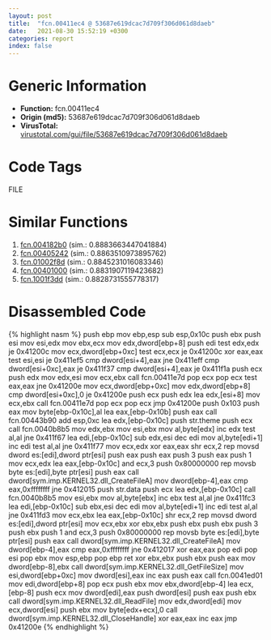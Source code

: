 ```yaml
---
layout: post
title:  "fcn.00411ec4 @ 53687e619dcac7d709f306d061d8daeb"
date:   2021-08-30 15:52:19 +0300
categories: report
index: false
---
```


# Generic Information
- **Function:** fcn.00411ec4
- **Origin (md5):** 53687e619dcac7d709f306d061d8daeb
- **VirusTotal:** [virustotal.com/gui/file/53687e619dcac7d709f306d061d8daeb][virustotal_ref]

# Code Tags
<span class="tag" id="FILE">FILE</span>


# Similar Functions

1. [fcn.004182b0][similar_1_ref] (sim.: 0.8883663447041884)
2. [fcn.00405242][similar_2_ref] (sim.: 0.8863510973895762)
3. [fcn.01002f8d][similar_3_ref] (sim.: 0.8845231016083346)
4. [fcn.00401000][similar_4_ref] (sim.: 0.8831907119423682)
5. [fcn.1001f3dd][similar_5_ref] (sim.: 0.8828731555778317)


# Disassembled Code

{% highlight nasm %}
push ebp
mov ebp,esp
sub esp,0x10c
push ebx
push esi
mov esi,edx
mov ebx,ecx
mov edx,dword[ebp+8]
push edi
test edx,edx
je 0x41200c
mov ecx,dword[ebp+0xc]
test ecx,ecx
je 0x41200c
xor eax,eax
test esi,esi
je 0x411ef5
cmp dword[esi+4],eax
jne 0x411eff
cmp dword[esi+0xc],eax
je 0x411f37
cmp dword[esi+4],eax
je 0x411f1a
push ecx
push edx
mov edx,esi
mov ecx,ebx
call fcn.00411e7d
pop ecx
pop ecx
test eax,eax
jne 0x41200e
mov ecx,dword[ebp+0xc]
mov edx,dword[ebp+8]
cmp dword[esi+0xc],0
je 0x41200e
push ecx
push edx
lea edx,[esi+8]
mov ecx,ebx
call fcn.00411e7d
pop ecx
pop ecx
jmp 0x41200e
push 0x103
push eax
mov byte[ebp-0x10c],al
lea eax,[ebp-0x10b]
push eax
call fcn.00443b90
add esp,0xc
lea edx,[ebp-0x10c]
push str.theme
push ecx
call fcn.0040b8b5
mov edx,ebx
mov esi,ebx
mov al,byte[edx]
inc edx
test al,al
jne 0x411f67
lea edi,[ebp-0x10c]
sub edx,esi
dec edi
mov al,byte[edi+1]
inc edi
test al,al
jne 0x411f77
mov ecx,edx
xor eax,eax
shr ecx,2
rep movsd dword es:[edi],dword ptr[esi]
push eax
push eax
push 3
push eax
push 1
mov ecx,edx
lea eax,[ebp-0x10c]
and ecx,3
push 0x80000000
rep movsb byte es:[edi],byte ptr[esi]
push eax
call dword[sym.imp.KERNEL32.dll_CreateFileA]
mov dword[ebp-4],eax
cmp eax,0xffffffff
jne 0x412015
push str.data
push ecx
lea edx,[ebp-0x10c]
call fcn.0040b8b5
mov esi,ebx
mov al,byte[ebx]
inc ebx
test al,al
jne 0x411fc3
lea edi,[ebp-0x10c]
sub ebx,esi
dec edi
mov al,byte[edi+1]
inc edi
test al,al
jne 0x411fd3
mov ecx,ebx
lea eax,[ebp-0x10c]
shr ecx,2
rep movsd dword es:[edi],dword ptr[esi]
mov ecx,ebx
xor ebx,ebx
push ebx
push ebx
push 3
push ebx
push 1
and ecx,3
push 0x80000000
rep movsb byte es:[edi],byte ptr[esi]
push eax
call dword[sym.imp.KERNEL32.dll_CreateFileA]
mov dword[ebp-4],eax
cmp eax,0xffffffff
jne 0x412017
xor eax,eax
pop edi
pop esi
pop ebx
mov esp,ebp
pop ebp
ret 
xor ebx,ebx
push ebx
push eax
mov dword[ebp-8],ebx
call dword[sym.imp.KERNEL32.dll_GetFileSize]
mov esi,dword[ebp+0xc]
mov dword[esi],eax
inc eax
push eax
call fcn.0041ed01
mov edi,dword[ebp+8]
pop ecx
push ebx
mov ebx,dword[ebp-4]
lea ecx,[ebp-8]
push ecx
mov dword[edi],eax
push dword[esi]
push eax
push ebx
call dword[sym.imp.KERNEL32.dll_ReadFile]
mov edx,dword[edi]
mov ecx,dword[esi]
push ebx
mov byte[edx+ecx],0
call dword[sym.imp.KERNEL32.dll_CloseHandle]
xor eax,eax
inc eax
jmp 0x41200e
{% endhighlight %}


[similar_1_ref]: /report/fcn.004182b0@e2ba7f10eb234338a49853c34d7d9c56
[similar_2_ref]: /report/fcn.00405242@73677cb40830e94fbfb5483ff33e40b9
[similar_3_ref]: /report/fcn.01002f8d@5f29ac1dca7e163ea19fd3cb73e2638f
[similar_4_ref]: /report/fcn.00401000@470263fe7e7cc115b95cd041d643e3b5
[similar_5_ref]: /report/fcn.1001f3dd@01917ef1a6330a4695a0deaf2b7bc13a
[virustotal_ref]: https://www.virustotal.com/gui/file/53687e619dcac7d709f306d061d8daeb